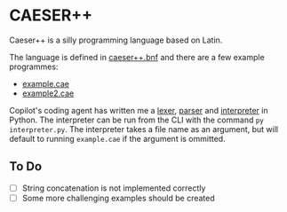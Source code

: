 # CAESER++

Caeser++ is a silly programming language based on Latin.

The language is defined in [caeser++.bnf](caeser++.bnf) and there are a few example programmes:
- [example.cae](example.cae)
- [example2.cae](example2.cae)

Copilot's coding agent has written me a [lexer](caeser_lexer.py), [parser](caeser_parser.py) and [interpreter](caeser_interpreter.py) in Python.
The interpreter can be run from the CLI with the command `py interpreter.py`. 
The interpreter takes a file name as an argument, but will default to running `example.cae` if the argument is ommitted.

## To Do
- [ ] String concatenation is not implemented correctly
- [ ] Some more challenging examples should be created